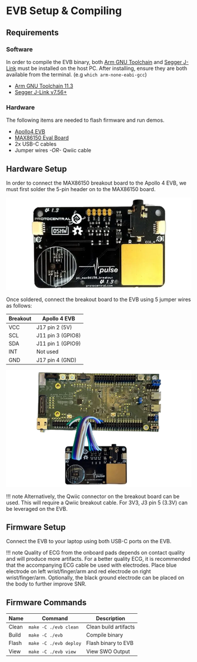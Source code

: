 # EVB Setup & Compiling

## Requirements

### Software

In order to compile the EVB binary, both [Arm GNU Toolchain](https://developer.arm.com/downloads/-/arm-gnu-toolchain-downloads) and [Segger J-Link](https://www.segger.com/downloads/jlink/) must be installed on the host PC. After installing, ensure they are both available from the terminal. (e.g `which arm-none-eabi-gcc`)

* [Arm GNU Toolchain 11.3](https://developer.arm.com/downloads/-/arm-gnu-toolchain-downloads)
* [Segger J-Link v7.56+](https://www.segger.com/downloads/jlink/)

### Hardware

The following items are needed to flash firmware and run demos.

* [Apollo4 EVB](https://ambiq.com/apollo4/)
* [MAX86150 Eval Board](https://protocentral.com/product/protocentral-max86150-ppg-and-ecg-breakout-with-qwiic-v2/)
* 2x USB-C cables
* Jumper wires _-OR-_ Qwiic cable

## Hardware Setup

In order to connect the MAX86150 breakout board to the Apollo 4 EVB, we must first solder the 5-pin header on to the MAX86150 board.

![max86150-5pin-header](../assets/max86150-5pin-header.webp)

Once soldered, connect the breakout board to the EVB using 5 jumper wires as follows:

| Breakout    | Apollo 4 EVB      |
| ----------- | ----------------- |
| VCC         | J17 pin 2 (5V)    |
| SCL         | J11 pin 3 (GPIO8) |
| SDA         | J11 pin 1 (GPIO9) |
| INT         | Not used          |
| GND         | J17 pin 4 (GND)   |

![max86150-5pin-header](../assets/evb-breakout-conn.webp)

!!! note
    Alternatively, the Qwiic connector on the breakout board can be used. This will require a Qwiic breakout cable. For 3V3, J3 pin 5 (3.3V) can be leveraged on the EVB.

## Firmware Setup

Connect the EVB to your laptop using both USB-C ports on the EVB.

!!! note
    Quality of ECG from the onboard pads depends on contact quality and will produce more artifacts. For a better quality ECG, it is recommended that the accompanying ECG cable be used with electrodes. Place blue electrode on left wrist/finger/arm and red electrode on right wrist/finger/arm. Optionally, the black ground electrode can be placed on the body to further improve SNR.

## Firmware Commands

| Name  | Command                | Description           |
| ----- | ---------------------- | --------------------- |
| Clean | `make -C ./evb clean`  | Clean build artifacts |
| Build | `make -C ./evb`        | Compile binary        |
| Flash | `make -C ./evb deploy` | Flash binary to EVB   |
| View  | `make -C ./evb view`   | View SWO Output       |
